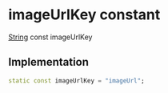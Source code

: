 


# imageUrlKey constant







[String](https://api.flutter.dev/flutter/dart-core/String-class.html) const imageUrlKey
  







## Implementation

```dart
static const imageUrlKey = "imageUrl";
```







